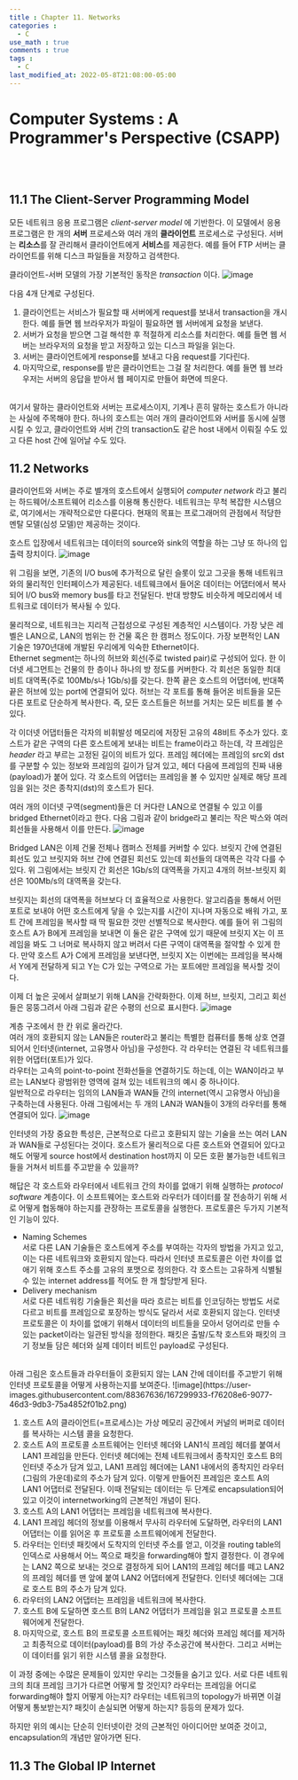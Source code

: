 ```yaml
---
title : Chapter 11. Networks
categories : 
  - C
use_math : true
comments : true
tags :
  - C
last_modified_at: 2022-05-8T21:08:00-05:00
---
```

# Computer Systems : A Programmer's Perspective (CSAPP)
<br /><br />
## 11.1 The Client-Server Programming Model

모든 네트워크 응용 프로그램은 _client-server model_ 에 기반한다. 이 모델에서 응용 프로그램은 한 개의 **서버** 프로세스와 여러 개의 **클라이언트** 프로세스로 구성된다. 
서버는 **리소스**를 잘 관리해서 클라이언트에게 **서비스**를 제공한다. 예를 들어 FTP 서버는 클라이언트를 위해 디스크 파일들을 저장하고 검색한다. <br />

클라이언트-서버 모델의 가장 기본적인 동작은 _transaction_ 이다. 
![image](https://user-images.githubusercontent.com/88367636/167296764-5d62ad2a-3e85-439a-881e-fa319f301c3d.png)

다음 4개 단계로 구성된다.
1. 클라이언트는 서비스가 필요할 때 서버에게 request를 보내서 transaction을 개시한다. 예를 들면 웹 브라우저가 파일이 필요하면 웹 서버에게 요청을 보낸다.
2. 서버가 요청을 받으면 그걸 해석한 후 적절하게 리소스를 처리한다. 예를 들면 웹 서버는 브라우저의 요청을 받고 저장하고 있는 디스크 파일을 읽는다.
3. 서버는 클라이언트에게 response를 보내고 다음 request를 기다린다. 
4. 마지막으로, response를 받은 클라이언트는 그걸 잘 처리한다. 예를 들면 웹 브라우저는 서버의 응답을 받아서 웹 페이지로 만들어 화면에 띄운다.

<br />
여기서 말하는 클라이언트와 서버는 프로세스이지, 기계나 흔히 말하는 호스트가 아니라는 사실에 주목해야 한다. 하나의 호스트는 여러 개의 클라이언트와 서버를 동시에 실행시킬 수 있고, 클라이언트와 서버 간의 transaction도 같은 host 내에서 이뤄질 수도 있고 다른 host 간에 일어날 수도 있다. 

## 11.2 Networks
클라이언트와 서버는 주로 별개의 호스트에서 실행되어 _computer network_ 라고 불리는 하드웨어/소프트웨어 리소스를 이용해 통신한다. 네트워크는 무척 복잡한 시스템으로, 여기에서는 개략적으로만 다룬다다. 현재의 목표는 프로그래머의 관점에서 적당한 멘탈 모델(심성 모델)만 제공하는 것이다.<br />

호스트 입장에서 네트워크는 데이터의 source와 sink의 역할을 하는 그냥 또 하나의 입출력 장치이다. 
![image](https://user-images.githubusercontent.com/88367636/167297192-85f9cf4b-f8e1-4dfc-9a5c-7faee4f578ad.png)
 
 위 그림을 보면, 기존의 I/O bus에 추가적으로 달린 슬롯이 있고 그곳을 통해 네트워크와의 물리적인 인터페이스가 제공된다. 네트웨크에서 들어온 데이터는 어댑터에서 복사되어 I/O bus와 memory bus를 타고 전달된다. 반대 방향도 비슷하게 메모리에서 네트워크로 데이터가 복사될 수 있다.<br />
 
 물리적으로, 네트워크는 지리적 근접성으로 구성된 계층적인 시스템이다. 가장 낮은 레벨은 LAN으로, LAN의 범위는 한 건물 혹은 한 캠퍼스 정도이다. 가장 보편적인 LAN 기술은 1970년대에 개발된 우리에게 익숙한 Ethernet이다.<br />
Ethernet segment는 하나의 허브와 회선(주로 twisted pair)로 구성되어 있다. 한 이더넷 세그먼트는 건물의 한 층이나 하나의 방 정도를 커버한다. 각 회선은 동일한 최대 비트 대역폭(주로 100Mb/s나 1Gb/s)를 갖는다. 한쪽 끝은 호스트의 어댑터에, 반대쪽 끝은 허브에 있는 port에 연결되어 있다. 허브는 각 포트를 통해 들어온 비트들을 모든 다른 포트로 단순하게 복사한다. 즉, 모든 호스트들은 허브를 거치는 모든 비트를 볼 수 있다.<br />

각 이더넷 어댑터들은 각자의 비휘발성 메모리에 저장된 고유의 48비트 주소가 있다. 호스트가 같은 구역의 다른 호스트에게 보내는 비트는 frame이라고 하는데, 각 프레임은 _header_ 라고 부르는 고정된 길이의 비트가 있다. 프레임 헤더에는 프레임의 src외 dst를 구분할 수 있는 정보와 프레임의 길이가 담겨 있고, 헤더 다음에 프레임의 진짜 내용(payload)가 붙어 있다. 각 호스트의 어댑터는 프레임을 볼 수 있지만 실제로 해당 프레임을 읽는 것은 종착지(dst)의 호스트가 된다.<br />

여러 개의 이더넷 구역(segment)들은 더 커다란 LAN으로 연결될 수 있고 이를 bridged Ethernet이라고 한다. 다음 그림과 같이 bridge라고 불리는 작은 박스와 여러 회선들을 사용해서 이를 만든다.
![image](https://user-images.githubusercontent.com/88367636/167298509-5468745b-447a-4728-b341-23de80c2660e.png)

Bridged LAN은 이제 건물 전체나 캠퍼스 전체를 커버할 수 있다. 브릿지 간에 연결된 회선도 있고 브릿지와 허브 간에 연결된 회선도 있는데 회선들의 대역폭은 각각 다를 수 있다. 위 그림에서는 브릿지 간 회선은 1Gb/s의 대역폭을 가지고 4개의 허브-브릿지 회선은 100Mb/s의 대역폭을 갖는다.<br />

브릿지는 회선의 대역폭을 허브보다 더 효율적으로 사용한다. 알고리즘을 통해서 어떤 포트로 보내야 어떤 호스트에게 닿을 수 있는지를 시간이 지나며 자동으로 배워 가고, 포트 간에 프레임을 복사할 때 딱 필요한 것만 선별적으로 복사한다. 예를 들어 위 그림의 호스트 A가 B에게 프레임을 보내면 이 둘은 같은 구역에 있기 때문에 브릿지 X는 이 프레임을 봐도 그 너머로 복사하지 않고 버려서 다른 구역이 대역폭을 절약할 수 있게 한다. 만약 호스트 A가 C에게 프레임을 보낸다면, 브릿지 X는 이번에는 프레임을 복사해서 Y에게 전달하게 되고 Y는 C가 있는 구역으로 가는 포트에만 프레임을 복사할 것이다.<br />

이제 더 높은 곳에서 살펴보기 위해 LAN을 간략화한다. 이제 허브, 브릿지, 그리고 회선들은 뭉뚱그려서 아래 그림과 같은 수평의 선으로 표시한다. 
![image](https://user-images.githubusercontent.com/88367636/167299121-d863c1bc-e619-4222-8d0f-24aef8aff1f9.png)

계층 구조에서 한 칸 위로 올라간다. <br />
여러 개의 호환되지 않는 LAN들은 router라고 불리는 특별한 컴퓨터를 통해 상호 연결되어서 인터넷(internet, 고유명사 아님)을 구성한다. 각 라우터는 연결된 각 네트워크를 위한 어댑터(포트)가 있다. <br />
라우터는 고속의 point-to-point 전화선들을 연결하기도 하는데, 이는 WAN이라고 부르는 LAN보다 광범위한 영역에 걸쳐 있는 네트워크의 예시 중 하나이다.<br />
일반적으로 라우터는 임의의 LAN들과 WAN들 간의 internet(역시 고유명사 아님)을 구축하는데 사용된다. 아래 그림에서는 두 개의 LAN과 WAN들이 3개의 라우터를 통해 연결되어 있다.
![image](https://user-images.githubusercontent.com/88367636/167299322-e625290d-b5a6-49ec-812c-5ee4da009859.png)

인터넷의 가장 중요한 특성은, 근본적으로 다르고 호환되지 않는 기술을 쓰는 여러 LAN과 WAN들로 구성된다는 것이다. 호스트가 물리적으로 다른 호스트와 연결되어 있다고 해도 어떻게 source host에서 destination host까지 이 모든 호환 불가능한 네트워크들을 거쳐서 비트를 주고받을 수 있을까?<br />

해답은 각 호스트와 라우터에서 네트워크 간의 차이를 없애기 위해 실행하는 _protocol software_ 계층이다. 이 소프트웨어는 호스트와 라우터가 데이터를 잘 전송하기 위해 서로 어떻게 협동해야 하는지를 관장하는 프로토콜을 실행한다. 프로토콜은 두가지 기본적인 기능이 있다.<br />
- Naming Schemes <br /> 서로 다른 LAN 기술들은 호스트에게 주소를 부여하는 각자의 방법을 가지고 있고, 이는 다른 네트워크와 호환되지 않는다. 따라서 인터넷 프로토콜은 이런 차이를 없애기 위해 호스트 주소를 고유의 포맷으로 정의한다. 각 호스트는 고유하게 식별될 수 있는 internet address를 적어도 한 개 할당받게 된다.
- Delivery mechanism<br /> 서로 다른 네트워킹 기술들은 회선을 따라 흐르는 비트를 인코딩하는 방법도 서로 다르고 비트를 프레임으로 포장하는 방식도 달라서 서로 호환되지 않는다. 인터넷 프로토콜은 이 차이를 없애기 위해서 데이터의 비트들을 모아서 덩어리로 만들 수 있는 packet이라는 일관된 방식을 정의한다. 패킷은 출발/도착 호스트와 패킷의 크기 정보들 담은 헤더와 실제 데이터 비트인 payload로 구성된다.

<br />
아래 그림은 호스트들과 라우터들이 호환되지 않는 LAN 간에 데이터를 주고받기 위해 인터넷 프로토콜을 어떻게 사용하는지를 보여준다.
![image](https://user-images.githubusercontent.com/88367636/167299933-f76208e6-9077-46d3-9db3-75a4852f01b2.png)

1. 호스트 A의 클라이언트(=프로세스)는 가상 메모리 공간에서 커널의 버퍼로 데이터를 복사하는 시스템 콜을 요청한다.
2. 호스트 A의 프로토콜 소프트웨어는 인터넷 헤더와 LAN1식 프레임 헤더를 붙여서 LAN1 프레임을 만든다. 인터넷 헤더에는 전체 네트워크에서 종착지인 호스트 B의 인터넷 주소가 담겨 있고, LAN1 프레임 헤더에는 LAN1 내에서의 종착지인 라우터(그림의 가운데)로의 주소가 담겨 있다. 이렇게 만들어진 프레임은 호스트 A의 LAN1 어댑터로 전달된다. 이때 전달되는 데이터는 두 단계로 encapsulation되어 있고 이것이 internetworking의 근본적인 개념이 된다.
3. 호스트 A의 LAN1 어댑터는 프레임을 네트워크에 복사한다.
4. LAN1 프레임 헤더의 정보를 이용해서 무사히 라우터에 도달하면, 라우터의 LAN1 어댑터는 이를 읽어온 후 프로토콜 소프트웨어에게 전달한다.
5. 라우터는 인터넷 패킷에서 도착지의 인터넷 주소를 얻고, 이것을 routing table의 인덱스로 사용해서 어느 쪽으로 패킷을 forwarding해야 할지 결정한다. 이 경우에는 LAN2 쪽으로 보내는 것으로 결정하게 되어 LAN1의 프레임 헤더를 떼고 LAN2의 프레임 헤더를 맨 앞에 붙여 LAN2 어댑터에게 전달한다. 인터넷 헤더에는 그대로 호스트 B의 주소가 담겨 있다.
6. 라우터의 LAN2 어댑터는 프레임을 네트워크에 복사한다.
7. 호스트 B에 도달하면 호스트 B의 LAN2 어댑터가 프레임을 읽고 프로토콜 소프트웨어에게 전달한다.
8. 마지막으로, 호스트 B의 프로토콜 소프트웨어는 패킷 헤더와 프레임 헤더를 제거하고 최종적으로 데이터(payload)를 B의 가상 주소공간에 복사한다. 그리고 서버는 이 데이터를 읽기 위한 시스템 콜을 요청한다.

이 과정 중에는 수많은 문제들이 있지만 우리는 그것들을 숨기고 있다. 서로 다른 네트워크의 최대 프레임 크기가 다르면 어떻게 할 것인지? 라우터는 프레임을 어디로 forwarding해야 할지 어떻게 아는지? 라우터는 네트워크의 topology가 바뀌면 이걸 어떻게 통보받는지? 패킷이 손실되면 어떻게 하는지? 등등의 문제가 있다.<br />

하지만 위의 예시는 단순히 인터넷이란 것의 근본적인 아이디어만 보여준 것이고, encapsulation의 개념만 알아가면 된다.

## 11.3 The Global IP Internet
 
  




